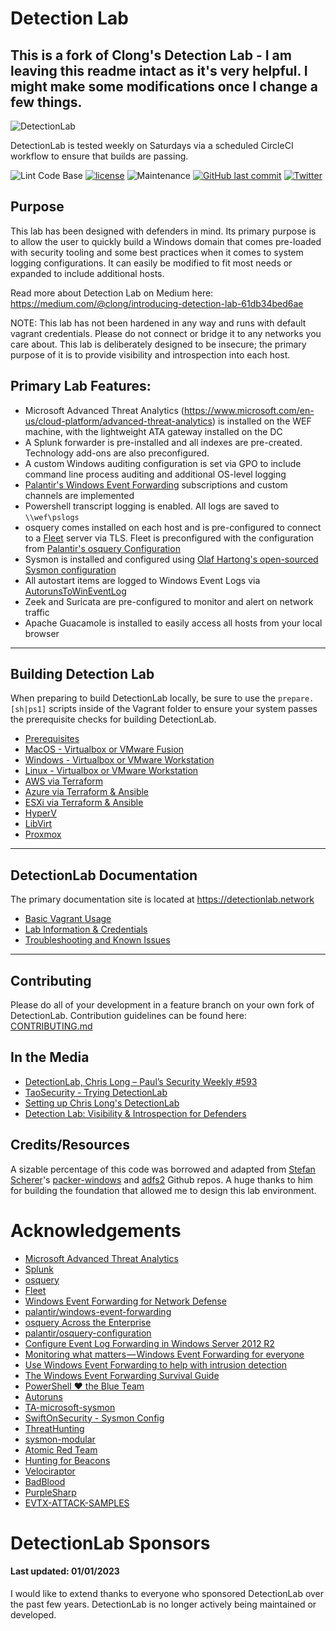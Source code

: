 # Detection Lab
## This is a fork of Clong's Detection Lab - I am leaving this readme intact as it's very helpful. I might make some modifications once I change a few things.
![DetectionLab](./img/DetectionLab.png)

DetectionLab is tested weekly on Saturdays via a scheduled CircleCI workflow to ensure that builds are passing.

![Lint Code Base](https://github.com/clong/DetectionLab/workflows/Lint%20Code%20Base/badge.svg)
[![license](https://img.shields.io/github/license/clong/DetectionLab.svg?style=flat-square)](https://github.com/clong/DetectionLab/blob/master/license.md)
![Maintenance](https://img.shields.io/maintenance/no/2023.svg?style=flat-square)
[![GitHub last commit](https://img.shields.io/github/last-commit/clong/DetectionLab.svg?style=flat-square)](https://github.com/clong/DetectionLab/commit/master)
[![Twitter](https://img.shields.io/twitter/follow/DetectionLab.svg?style=social)](https://twitter.com/DetectionLab)

## Purpose
This lab has been designed with defenders in mind. Its primary purpose is to allow the user to quickly build a Windows domain that comes pre-loaded with security tooling and some best practices when it comes to system logging configurations. It can easily be modified to fit most needs or expanded to include additional hosts.

Read more about Detection Lab on Medium here: https://medium.com/@clong/introducing-detection-lab-61db34bed6ae

NOTE: This lab has not been hardened in any way and runs with default vagrant credentials. Please do not connect or bridge it to any networks you care about. This lab is deliberately designed to be insecure; the primary purpose of it is to provide visibility and introspection into each host.

## Primary Lab Features:
* Microsoft Advanced Threat Analytics (https://www.microsoft.com/en-us/cloud-platform/advanced-threat-analytics) is installed on the WEF machine, with the lightweight ATA gateway installed on the DC
* A Splunk forwarder is pre-installed and all indexes are pre-created. Technology add-ons are also preconfigured.
* A custom Windows auditing configuration is set via GPO to include command line process auditing and additional OS-level logging
* [Palantir's Windows Event Forwarding](http://github.com/palantir/windows-event-forwarding)  subscriptions and custom channels are implemented
* Powershell transcript logging is enabled. All logs are saved to `\\wef\pslogs`
* osquery comes installed on each host and is pre-configured to connect to a [Fleet](https://fleetdm.com/) server via TLS. Fleet is preconfigured with the configuration from [Palantir's osquery Configuration](https://github.com/palantir/osquery-configuration)
* Sysmon is installed and configured using [Olaf Hartong's open-sourced Sysmon configuration](https://github.com/olafhartong/sysmon-modular)
* All autostart items are logged to Windows Event Logs via [AutorunsToWinEventLog](https://github.com/palantir/windows-event-forwarding/tree/master/AutorunsToWinEventLog)
* Zeek and Suricata are pre-configured to monitor and alert on network traffic
* Apache Guacamole is installed to easily access all hosts from your local browser

---

## Building Detection Lab

When preparing to build DetectionLab locally, be sure to use the `prepare.[sh|ps1]` scripts inside of the Vagrant folder
to ensure your system passes the prerequisite checks for building DetectionLab.

* [Prerequisites](https://www.detectionlab.network/introduction/prerequisites/)
* [MacOS - Virtualbox or VMware Fusion](https://www.detectionlab.network/deployment/macosvm/)
* [Windows - Virtualbox or VMware Workstation](https://www.detectionlab.network/deployment/windowsvm/)
* [Linux - Virtualbox or VMware Workstation](https://www.detectionlab.network/deployment/linuxvm/)
* [AWS via Terraform](https://www.detectionlab.network/deployment/aws/)
* [Azure via Terraform & Ansible](https://www.detectionlab.network/deployment/azure/)
* [ESXi via Terraform & Ansible](https://www.detectionlab.network/deployment/esxi/)
* [HyperV](https://www.detectionlab.network/deployment/hyperv/)
* [LibVirt](https://www.detectionlab.network/deployment/libvirt/)
* [Proxmox](https://www.detectionlab.network/deployment/proxmox/)

---

## DetectionLab Documentation

The primary documentation site is located at https://detectionlab.network

* [Basic Vagrant Usage](https://www.detectionlab.network/introduction/basicvagrant/)
* [Lab Information & Credentials](https://www.detectionlab.network/introduction/infoandcreds/)
* [Troubleshooting and Known Issues](https://www.detectionlab.network/deployment/troubleshooting/)

---

## Contributing
Please do all of your development in a feature branch on your own fork of DetectionLab.
Contribution guidelines can be found here: [CONTRIBUTING.md](./CONTRIBUTING.md)

## In the Media
* [DetectionLab, Chris Long – Paul’s Security Weekly #593](https://securityweekly.com/2019/02/08/detectionlab-chris-long-pauls-security-weekly-593/)
* [TaoSecurity - Trying DetectionLab](https://taosecurity.blogspot.com/2019/01/trying-detectionlab.html)
* [Setting up Chris Long's DetectionLab](https://www.psattack.com/articles/20171218/setting-up-chris-longs-detectionlab/)
* [Detection Lab: Visibility & Introspection for Defenders](https://isc.sans.edu/forums/diary/Detection+Lab+Visibility+Introspection+for+Defenders/23135/)

## Credits/Resources
A sizable percentage of this code was borrowed and adapted from [Stefan Scherer](https://twitter.com/stefscherer)'s [packer-windows](https://github.com/StefanScherer/packer-windows) and [adfs2](https://github.com/StefanScherer/adfs2) Github repos. A huge thanks to him for building the foundation that allowed me to design this lab environment.

# Acknowledgements
* [Microsoft Advanced Threat Analytics](https://www.microsoft.com/en-us/cloud-platform/advanced-threat-analytics)
* [Splunk](https://www.splunk.com)
* [osquery](https://osquery.io)
* [Fleet](https://github.com/fleetdm/fleet)
* [Windows Event Forwarding for Network Defense](https://medium.com/@palantir/windows-event-forwarding-for-network-defense-cb208d5ff86f)
* [palantir/windows-event-forwarding](http://github.com/palantir/windows-event-forwarding)
* [osquery Across the Enterprise](https://medium.com/@palantir/osquery-across-the-enterprise-3c3c9d13ec55)
* [palantir/osquery-configuration](https://github.com/palantir/osquery-configuration)
* [Configure Event Log Forwarding in Windows Server 2012 R2](https://www.petri.com/configure-event-log-forwarding-windows-server-2012-r2)
* [Monitoring what matters — Windows Event Forwarding for everyone](https://blogs.technet.microsoft.com/jepayne/2015/11/23/monitoring-what-matters-windows-event-forwarding-for-everyone-even-if-you-already-have-a-siem/)
* [Use Windows Event Forwarding to help with intrusion detection](https://technet.microsoft.com/en-us/itpro/windows/keep-secure/use-windows-event-forwarding-to-assist-in-instrusion-detection)
* [The Windows Event Forwarding Survival Guide](https://hackernoon.com/the-windows-event-forwarding-survival-guide-2010db7a68c4)
* [PowerShell ♥ the Blue Team](https://blogs.msdn.microsoft.com/powershell/2015/06/09/powershell-the-blue-team/)
* [Autoruns](https://www.microsoftpressstore.com/articles/article.aspx?p=2762082)
* [TA-microsoft-sysmon](https://github.com/splunk/TA-microsoft-sysmon)
* [SwiftOnSecurity - Sysmon Config](https://github.com/SwiftOnSecurity/sysmon-config)
* [ThreatHunting](https://github.com/olafhartong/ThreatHunting)
* [sysmon-modular](https://github.com/olafhartong/sysmon-modular)
* [Atomic Red Team](https://github.com/redcanaryco/atomic-red-team)
* [Hunting for Beacons](http://findingbad.blogspot.com/2020/05/hunting-for-beacons-part-2.html)
* [Velociraptor](https://github.com/Velocidex/velociraptor)
* [BadBlood](https://github.com/davidprowe/BadBlood)
* [PurpleSharp](https://github.com/mvelazc0/PurpleSharp)
* [EVTX-ATTACK-SAMPLES](https://github.com/sbousseaden/EVTX-ATTACK-SAMPLES)

# DetectionLab Sponsors
#### Last updated: 01/01/2023
I would like to extend thanks to everyone who sponsored DetectionLab over the past few years. DetectionLab is no longer actively being maintained or developed.

